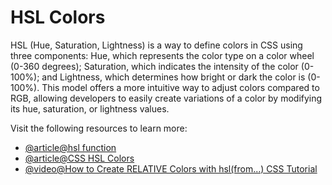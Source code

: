 # HSL Colors

HSL (Hue, Saturation, Lightness) is a way to define colors in CSS using three components: Hue, which represents the color type on a color wheel (0-360 degrees); Saturation, which indicates the intensity of the color (0-100%); and Lightness, which determines how bright or dark the color is (0-100%). This model offers a more intuitive way to adjust colors compared to RGB, allowing developers to easily create variations of a color by modifying its hue, saturation, or lightness values.

Visit the following resources to learn more:

- [@article@hsl function](https://developer.mozilla.org/en-US/docs/Web/CSS/color_value/hsl)
- [@article@CSS HSL Colors](https://www.w3schools.com/css/css_colors_hsl.asp)
- [@video@How to Create RELATIVE Colors with hsl(from...) CSS Tutorial](https://www.youtube.com/watch?v=TI-OVY11HD4)